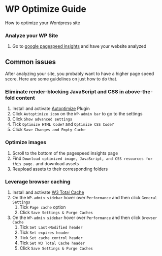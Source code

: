 # WP Optimize Guide
How to optimize your Wordpress site

### Analyze your WP Site
1. Go to [google pagespeed insights](https://developers.google.com/speed/pagespeed/insights/) and have your website analyzed

## Common issues
After analyzing your site, you probably want to have a higher page speed score. Here are some guidelines on just how to do that.

### Eliminate render-blocking JavaScript and CSS in above-the-fold content
1. Install and activate [Autoptimize](https://wordpress.org/plugins/autoptimize/) Plugin
1. Click `Autoptimize icon` on the `WP-admin bar` to go to the settings
1. Click `Show advanced settings`
1. Tick `Optimize HTML Code?` and `Optimize CSS Code?`
1. Click `Save Changes and Empty Cache`

### Optimize images
1. Scroll to the bottom of the pagespeed insights page
1. Find `Download optimized image, JavaScript, and CSS resources for this page.` and download assets
1. Reupload assets to their corresponding folders

### Leverage browser caching
1. Install and activate [W3 Total Cache](https://wordpress.org/plugins/w3-total-cache/)
1. On the `WP-admin sidebar` hover over `Performance` and then click `General Settings`
    1. Tick `Page cache` option
    1. Click `Save Settings & Purge Caches`
1. On the `WP-admin sidebar` hover over `Performance` and then click `Browser Cache`
    1. Tick `Set Last-Modified header`
    1. Tick `Set expires header`
    1. Tick `Set cache control header`
    1. Tick `Set W3 Total Cache header`
    1. Click `Save Settings & Purge Caches`
